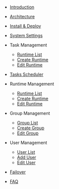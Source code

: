 - [Introduction](intro.md)
- [Architecture](architecture.md)
- [Install & Deploy](deploy.md)

- [System Settings](system-settings.md)

- Task Management
  - [Runtime List](task-list.md)
  - [Create Runtime](add-task.md)
  - [Edit Runtime](edit-task.md)
  
- [Tasks Scheduler](task-scheduler.md)

- Runtime Management
  - [Runtime List](runtime-manage.md)
  - [Create Runtime](add-runtime.md)
  - [Edit Runtime](edit-runtime.md)
  
- Group Management
  - [Group List](group-manage.md)
  - [Create Group](add-group.md)
  - [Edit Group](edit-group.md)
  
- User Management
  - [User List](user-manage.md)
  - [Add User](add-user.md)
  - [Edit User](edit-user.md)
  
  
- [Failover](failover.md)
- [FAQ](faq.md)
